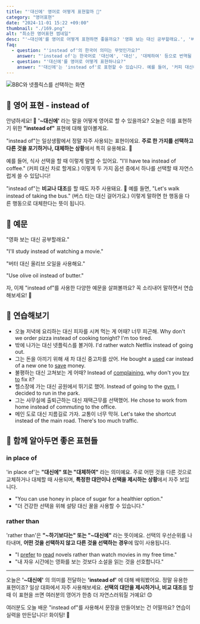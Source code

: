 ```yaml
---
title: "'대신에' 영어로 어떻게 표현할까 🔄"
category: "영어표현"
date: "2024-11-01 15:22 +09:00"
thumbnail: "./169.png"
alt: "최소한 영어표현 썸네일"
desc: "'~대신에'를 영어로 어떻게 표현하면 좋을까요? '영화 보는 대신 공부할래요.', '버터 대신 올리브 오일을 사용해요.' 등을 영어로 표현하는 법을 배워봅시다. 다양한 예문을 통해서 연습하고 본인의 표현으로 만들어 보세요."
faq:
  - question: "'instead of'의 한국어 의미는 무엇인가요?"
    answer: "'instead of'는 한국어로 '대신에', '대신', '대체하여' 등으로 번역될 수 있습니다. 어떤 것을 다른 것으로 바꾸거나 대체할 때 사용됩니다."
  - question: "'대신에'를 영어로 어떻게 표현하나요?"
    answer: "'대신에'는 'instead of'로 표현할 수 있습니다. 예를 들어, '커피 대신에 차를 마실래?'는 'Do you want to drink tea instead of coffee?'로 말할 수 있습니다."
---
```


![BBC와 넷플릭스를 선택하는 화면](./169-1.jpg)

## 🌟 영어 표현 - instead of

안녕하세요! 👋 **'~대신에'** 라는 말을 어떻게 영어로 할 수 있을까요? 오늘은 이를 표현하기 위한 **"instead of"** 표현에 대해 알아볼게요.

"instead of"는 일상생활에서 정말 자주 사용되는 표현이에요. **주로 한 가지를 선택하고 다른 것을 포기하거나, 대체하는 상황**에서 특히 유용해요. 🔄

예를 들어, 식사 선택을 할 때 이렇게 말할 수 있어요. "I'll have tea instead of coffee." (커피 대신 차로 할게요.) 이렇게 두 가지 옵션 중에서 하나를 선택할 때 자연스럽게 쓸 수 있답니다!

"instead of"는 **비교나 대조**를 할 때도 자주 사용돼요. 🤔 예를 들면, "Let's walk instead of taking the bus." (버스 타는 대신 걸어가요.) 이렇게 말하면 한 행동을 다른 행동으로 대체한다는 뜻이 됩니다.

## 📖 예문

"영화 보는 대신 공부할래요."

"I'll study instead of watching a movie."

"버터 대신 올리브 오일을 사용해요."

"Use olive oil instead of butter."

자, 이제 "instead of"를 사용한 다양한 예문을 살펴볼까요? 꼭 소리내어 말하면서 연습해보세요! 🎯

## 💬 연습해보기

<ul data-interactive-list>
  <li data-interactive-item>
    <span data-toggler>오늘 저녁에 요리하는 대신 피자를 시켜 먹는 게 어때? 너무 피곤해.</span>
    <span data-answer>Why don't we order pizza instead of cooking tonight? I'm too tired.</span>
  </li>
  <li data-interactive-item>
    <span data-toggler>밖에 나가는 대신 넷플릭스를 볼거야.</span>
    <span data-answer>I'd rather watch Netflix instead of going out.</span>
  </li>
  <li data-interactive-item>
    <span data-toggler>그는 돈을 아끼기 위해 새 차 대신 중고차를 샀어.</span>
    <span data-answer>He bought a <a href="/blog/in-english/171.used/">used</a> car instead of a new one to <a href="/blog/in-english/293.save/">save</a> money.</span>
  </li>
  <li data-interactive-item>
    <span data-toggler>불평하는 대신 고쳐보는 게 어때?</span>
    <span data-answer>Instead of <a href="/blog/in-english/499.complain/">complaining</a>, why don't you <a href="/blog/in-english/117.try-to/">try to</a> fix it?</span>
  </li>
  <li data-interactive-item>
    <span data-toggler>헬스장에 가는 대신 공원에서 뛰기로 했어.</span>
    <span data-answer>Instead of going to the <a href="/blog/in-english/431.gym/">gym</a>, I decided to run in the park.</span>
  </li>
  <li data-interactive-item>
    <span data-toggler>그는 사무실에 출퇴근하는 대신 재택근무를 선택했어.</span>
    <span data-answer>He chose to work from home instead of commuting to the office.</span>
  </li>
  <li data-interactive-item>
    <span data-toggler>메인 도로 대신 지름길로 가자. 교통이 너무 막혀.</span>
    <span data-answer>Let's take the shortcut instead of the main road. There's too much traffic.</span>
  </li>
</ul>

## 🤝 함께 알아두면 좋은 표현들

### in place of

'in place of'는 **"대신에" 또는 "대체하여"** 라는 의미예요. 주로 어떤 것을 다른 것으로 교체하거나 대체할 때 사용되며, **특정한 대안이나 선택을 제시하는 상황**에서 자주 보입니다.

- "You can use honey in place of sugar for a healthier option."
- "더 건강한 선택을 위해 설탕 대신 꿀을 사용할 수 있습니다."

### rather than

'rather than'은 **"~하기보다는" 또는 "~대신에"** 라는 뜻이에요. 선택의 우선순위를 나타내며, **어떤 것을 선택하지 않고 다른 것을 선택하는 경우**에 많이 사용됩니다.

- "I [prefer](/blog/in-english/191.prefer/) to [read](/blog/in-english/436.read/) novels rather than watch movies in my free time."
- "내 자유 시간에는 영화를 보는 것보다 소설을 읽는 것을 선호합니다."

---

오늘은 **'~대신에'** 의 의미를 전달하는 **'instead of'** 에 대해 배워봤어요. 정말 유용한 표현이죠? 일상 대화에서 자주 사용해보세요. **선택의 대안을 제시하거나, 비교 대조**를 할 때 이 표현을 쓰면 여러분의 영어가 한층 더 자연스러워질 거예요! 😊

여러분도 오늘 배운 "instead of"를 사용해서 문장을 만들어보는 건 어떨까요? 연습이 실력을 만든답니다! 화이팅! 💪
